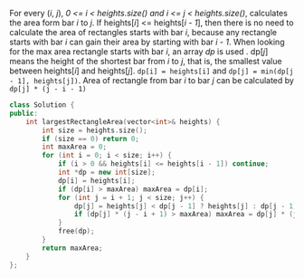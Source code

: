 For every (*i*, *j*), *0 <= i < heights.size() and i <= j < heights.size()*, calculates the area form bar *i* to *j*. If heights[*i*] <= heights[*i - 1*], then there is no need to calculate the area of rectangles starts with bar *i*, because any rectangle starts with bar *i* can gain their area by starting with bar *i - 1*. When looking for the max area rectangle starts with bar *i*, an array *dp* is used . dp[*j*] means the height of the shortest bar from *i* to *j*, that is, the smallest value between heights[*i*] and heights[*j*]. ```dp[i] = heights[i]``` and ```dp[j] = min(dp[j - 1], heights[j])```. Area of rectangle from bar *i* to bar *j* can be calculated by ```dp[j] * (j - i - 1)```

```cpp
class Solution {
public:
    int largestRectangleArea(vector<int>& heights) {
        int size = heights.size();
        if (size == 0) return 0;
        int maxArea = 0;
        for (int i = 0; i < size; i++) {
            if (i > 0 && heights[i] <= heights[i - 1]) continue;
            int *dp = new int[size];
            dp[i] = heights[i];
            if (dp[i] > maxArea) maxArea = dp[i];
            for (int j = i + 1; j < size; j++) {
                dp[j] = heights[j] < dp[j - 1] ? heights[j] : dp[j - 1];
                if (dp[j] * (j - i + 1) > maxArea) maxArea = dp[j] * (j - i + 1);
            }
            free(dp);
        }
        return maxArea;
    }
};
```